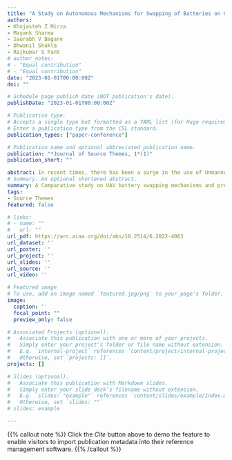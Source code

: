 ```yaml
---
title: "A Study on Autonomous Mechanisms for Swapping of Batteries on Unmanned Aerial Vehicles"
authors:
- Khojasteh Z Mirza
- Mayank Sharma
- Saurabh V Bagare
- Dhwanil Shukla
- Rajkumar S Pant
# author_notes:
# - "Equal contribution"
# - "Equal contribution"
date: "2023-01-01T00:00:00Z"
doi: ""

# Schedule page publish date (NOT publication's date).
publishDate: "2023-01-01T00:00:00Z"

# Publication type.
# Accepts a single type but formatted as a YAML list (for Hugo requirements).
# Enter a publication type from the CSL standard.
publication_types: ["paper-conference"]

# Publication name and optional abbreviated publication name.
publication: "*Journal of Source Themes, 1*(1)"
publication_short: ""

abstract: In recent times, there has been a surge in the use of Unmanned Aerial Vehicles (UAVs) in the commercial and recreational space. Drones are highly sought after to act as replacements to traditional manned tasks ranging from surveillance to agriculture. An important factor that inhibits complete transition of drones into commercial ecosystem, is their limited battery life or endurance. Numerous attempts to enhance modern battery technology are under progress, however, a steady solution still seems far-fetched. To solve this problem with existing battery technology, rapid-action swapping of the drained battery pack can be projected as a viable option. The drained battery can be replaced with a newly charged battery and there can be a presence of a recharging station which would charge the spare batteries while the UAV is completing the mission. This paper is an ongoing study on various available battery swapping mechanisms, which are autonomous in nature to eliminate any human intervention.The final study will portray a comparative analysis of these battery swapping mechanisms and conclude with a few areas of development to make such a system available commercially.
# Summary. An optional shortened abstract.
summary: A Comparative study on UAV battery swapping mechanisms and present potential ideas of good battery swapping meachanim which can be used on aerostat.
tags:
- Source Themes
featured: false

# links:
# - name: ""
#   url: ""
url_pdf: https://arc.aiaa.org/doi/abs/10.2514/6.2022-4063
url_dataset: ''
url_poster: ''
url_project: ''
url_slides: ''
url_source: ''
url_video: ''

# Featured image
# To use, add an image named `featured.jpg/png` to your page's folder. 
image:
  caption: ''
  focal_point: ""
  preview_only: false

# Associated Projects (optional).
#   Associate this publication with one or more of your projects.
#   Simply enter your project's folder or file name without extension.
#   E.g. `internal-project` references `content/project/internal-project/index.md`.
#   Otherwise, set `projects: []`.
projects: []

# Slides (optional).
#   Associate this publication with Markdown slides.
#   Simply enter your slide deck's filename without extension.
#   E.g. `slides: "example"` references `content/slides/example/index.md`.
#   Otherwise, set `slides: ""`
# slides: example

---
```

{{% callout note %}}
Click the *Cite* button above to demo the feature to enable visitors to import publication metadata into their reference management software.
{{% /callout %}}